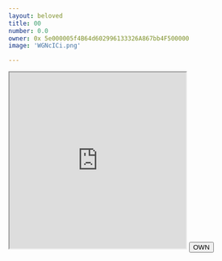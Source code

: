 ```yaml
---
layout: beloved
title: 00
number: 0.0
owner: 0x 5e000005f4B64d602996133326A867bb4F500000
image: 'WGNcICi.png'

---
```


<iframe style="width:350px; height: 350px;" id="#nft-frame" src="https://ipfs.io/ipfs/QmUoZjZoPeq9B4UcPpHtYY1kFGuug9KSpfhnk12wbBzYxX"> </iframe>
<!--
universe https://ipfs.io/ipfs/QmSkwxPpW1D8KFGHZVXhqWnt5T1KyFBTBF9Zmj62ZiGSUk
classic  QmcHDgYL6NWvCCHbfjF7s8DyVVB1aEd9DJXwHjsNJcxSBw
github refused to connect https://github.com/motibytes/beloved_storage/blob/main/0/be_loved_0_universe.html
-->
<button id="nftbutton"> OWN </button>

<!--
<button id="nftbuttonowned"> OWNED </button>

-->
<br><br>
